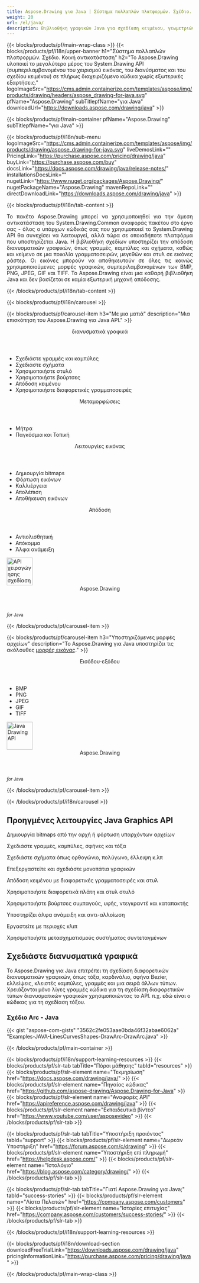 ```yaml
---
title: Aspose.Drawing για Java | Σύστημα πολλαπλών πλατφορμών. Σχέδιο. Κοινή αντικατάσταση 
weight: 20
url: /el/java/ 
description: Βιβλιοθήκη γραφικών Java για σχεδίαση κειμένου, γεωμετριών και εικόνων, για άμεση αντικατάσταση του πακέτου System.Drawing.Common χωρίς αλλαγή του υπάρχοντος κώδικα C#.
---
```


{{< blocks/products/pf/main-wrap-class >}}
{{< blocks/products/pf/i18n/upper-banner h1="Σύστημα πολλαπλών πλατφορμών. Σχέδιο. Κοινή αντικατάσταση" h2="Το Aspose.Drawing υλοποιεί το μεγαλύτερο μέρος του System.Drawing API (συμπεριλαμβανομένου του χειρισμού εικόνας, του διανύσματος και του σχεδίου κειμένου) σε πλήρως διαχειριζόμενο κώδικα χωρίς εξωτερικές εξαρτήσεις." logoImageSrc="https://cms.admin.containerize.com/templates/aspose/img/products/drawing/headers/aspose_drawing-for-java.svg" pfName="Aspose.Drawing" subTitlepfName="για Java" downloadUrl="https://downloads.aspose.com/drawing/java" >}}

{{< blocks/products/pf/main-container pfName="Aspose.Drawing" subTitlepfName="για Java" >}}

{{< blocks/products/pf/i18n/sub-menu logoImageSrc="https://cms.admin.containerize.com/templates/aspose/img/products/drawing/aspose_drawing-for-java.svg" liveDemosLink="" PricingLink="https://purchase.aspose.com/pricing/drawing/java" buyLink="https://purchase.aspose.com/buy" docsLink="https://docs.aspose.com/drawing/java/release-notes/" installationsDocsLink="" nugetLink="https://www.nuget.org/packages/Aspose.Drawing/" nugetPackageName="Aspose.Drawing" mavenRepoLink="" directDownloadLink="https://downloads.aspose.com/drawing/java" >}}

{{< blocks/products/pf/i18n/tab-content >}}
<p align="justify">
 Το πακέτο Aspose.Drawing μπορεί να χρησιμοποιηθεί για την άμεση αντικατάσταση του System.Drawing.Common αναφοράς πακέτου στο έργο σας - όλος ο υπάρχων κώδικάς σας που χρησιμοποιεί το System.Drawing API θα συνεχίσει να λειτουργεί, αλλά τώρα σε οποιαδήποτε πλατφόρμα που υποστηρίζεται Java. Η βιβλιοθήκη σχεδίων υποστηρίζει την απόδοση διανυσματικών γραφικών, όπως γραμμές, καμπύλες και σχήματα, καθώς και κείμενο σε μια ποικιλία γραμματοσειρών, μεγεθών και στυλ σε εικόνες ράστερ. Οι εικόνες μπορούν να αποθηκευτούν σε όλες τις κοινώς χρησιμοποιούμενες μορφές γραφικών, συμπεριλαμβανομένων των BMP, PNG, JPEG, GIF και TIFF. Το Aspose.Drawing είναι μια καθαρή βιβλιοθήκη Java και δεν βασίζεται σε καμία εξωτερική μηχανή απόδοσης.
</p>

{{< /blocks/products/pf/i18n/tab-content >}}

<!--Diagrams Start-->
{{< blocks/products/pf/i18n/carousel >}}

{{< blocks/products/pf/carousel-item h3="Με μια ματιά" description="Μια επισκόπηση του Aspose.Drawing για Java API." >}}
<div class="diagram1 d1-net">
 <div class="d1-row">
  <div class="d1-col d1-left">
   <header>
    <i class="fa fa-bars">
    </i>
    διανυσματικά γραφικά
   </header>
   <ul>
    <li>
     Σχεδιάστε γραμμές και καμπύλες
    </li>
    <li>
     Σχεδιάστε σχήματα
    </li>
    <li>
     Χρησιμοποιήστε στυλό
    </li>
    <li>
     Χρησιμοποιήστε βούρτσες
    </li>
    <li>
     Απόδοση κειμένου
    </li>
    <li>
     Χρησιμοποιήστε διαφορετικές γραμματοσειρές
    </li>
   </ul>
   <header>
    <i class="fa fa-cogs">
    </i>
    Μεταμορφώσεις
   </header>
   <ul>
    <li>
     Μήτρα
    </li>
    <li>
     Παγκόσμια και Τοπική
    </li>
   </ul>
  </div>
  <!--/left-->
  <div class="d1-col d1-right">
   <header>
    <i class="fa fa-picture-o">
    </i>
    Λειτουργίες εικόνας
   </header>
   <ul>
    <li>
     Δημιουργία bitmaps
    </li>
    <li>
     Φόρτωση εικόνων
    </li>
    <li>
     Καλλιέργεια
    </li>
    <li>
     Απολέπιση
    </li>
    <li>
     Αποθήκευση εικόνων
    </li>
   </ul>
   <header>
    <i class="fa fa-cogs">
    </i>
    Απόδοση
   </header>
   <ul>
    <li>
     Αντιολισθητική
    </li>
    <li>
     Απόκομμα
    </li>
    <li>
     Άλφα ανάμειξη
    </li>
   </ul>
  </div>
  <!--/right-->
 </div>
 <!--/row-->
 </div>
<div class="diagram1 d1-net">
 <div class="d1-row">
  
  <!--/right-->
 </div>
 <!--/row-->
 <div class="d1-logo">
  <img width="70" height="75" alt="API χειραγώγησης σχεδίασης" src="https://cms.admin.containerize.com/templates/aspose/img/products/drawing/aspose_drawing-for-net.svg"/>
  <header>
   Aspose.Drawing
  </header>
  <footer>
   <small>
    <em>
     for
    </em>
    Java
   </small>
  </footer>
 </div>
 <!--/logo-->
</div>

{{< /blocks/products/pf/carousel-item >}}


{{< blocks/products/pf/carousel-item h3="Υποστηριζόμενες μορφές αρχείων" description="Το Aspose.Drawing για Java υποστηρίζει τις ακόλουθες [μορφές εικόνας](https://docs.aspose.com/drawing/net/supported-file-formats/)." >}}
<div class="diagram1 d2 d1-net">
 <div class="d1-row">
  <div class="d1-col d1-left">
   <header>
    <i class="fa fa-arrows-v">
    </i>
    Εισόδου-εξόδου
   </header>
   <ul>
    <li>
     BMP
    </li>
    <li>
     PNG
    </li>
    <li>
     JPEG
    </li>
    <li>
     GIF
    </li>
    <li>
     TIFF
    </li>
   </ul>
  </div>
  <!--/left-->
  <div class="d1-col d1-right">
  </div>
  <!--/right-->
 </div>
 <!--/row-->
 <div class="d1-logo">
  <img width="70" height="75" alt="Java Drawing API" src="https://cms.admin.containerize.com/templates/aspose/img/products/drawing/aspose_drawing-for-java.svg"/>
  <header>
   Aspose.Drawing
  </header>
  <footer>
   <small>
    <em>
     for
    </em>
    Java
   </small>
  </footer>
 </div>
 <!--/logo-->
</div>

{{< /blocks/products/pf/carousel-item >}}

{{< /blocks/products/pf/i18n/carousel >}}
<!--Diagrams End-->

<!--Feature-section Start-->
<div class="container-fluid features-section bg-gray singleproduct">
 <a class="anchor" id="features" name="features">
 </a>
 <div class="row">
  <div class="container">
   <h2 class="h2title">
    Προηγμένες λειτουργίες Java Graphics API
   </h2>
   <p>
   </p>
   <div class="col-lg-4">
    <em class="fa fa-repeat ico-blue fa-2x col-lg-2">
    </em>
    <p class="col-lg-10">
     Δημιουργία bitmaps από την αρχή ή φόρτωση υπαρχόντων αρχείων
    </p>
   </div>
   <div class="col-lg-4">
    <em class="fa fa-pencil-square-o ico-blue fa-2x col-lg-2">
    </em>
    <p class="col-lg-10">
     Σχεδιάστε γραμμές, καμπύλες, σφήνες και τόξα
    </p>
   </div>
   <div class="col-lg-4">
    <em class="fa fa-arrows ico-blue fa-2x col-lg-2">
    </em>
    <p class="col-lg-10">
     Σχεδιάστε σχήματα όπως ορθογώνιο, πολύγωνο, έλλειψη κ.λπ
    </p>
   </div>
   <div class="col-lg-4">
    <em class="fa fa-bars ico-blue fa-2x col-lg-2">
    </em>
    <p class="col-lg-10">
     Επεξεργαστείτε και σχεδιάστε μονοπάτια γραφικών
    </p>
   </div>
   <div class="col-lg-4">
    <em class="fa fa-font ico-blue fa-2x col-lg-2">
    </em>
    <p class="col-lg-10">
     Απόδοση κειμένου με διαφορετικές γραμματοσειρές και στυλ
    </p>
   </div>
   <div class="col-lg-4">
    <em class="fa fa-crop ico-blue fa-2x col-lg-2">
    </em>
    <p class="col-lg-10">
     Χρησιμοποιήστε διαφορετικά πλάτη και στυλ στυλό
    </p>
   </div>
   <div class="col-lg-4">
    <em class="fa fa-paint-brush ico-blue fa-2x col-lg-2">
    </em>
    <p class="col-lg-10">
     Χρησιμοποιήστε βούρτσες συμπαγούς, υφής, ντεγκραντέ και καταπακτής
    </p>
   </div>
   <div class="col-lg-4">
    <em class="fa fa-cog ico-blue fa-2x col-lg-2">
    </em>
    <p class="col-lg-10">
     Υποστηρίζει άλφα ανάμειξη και αντι-αλλοίωση
    </p>
   </div>
   <div class="col-lg-4">
    <em class="fa fa-scissors ico-blue fa-2x col-lg-2">
    </em>
    <p class="col-lg-10">
     Εργαστείτε με περιοχές κλιπ
    </p>
   </div>
   <div class="col-lg-4">
    <em class="fa fa-bolt ico-blue fa-2x col-lg-2">
    </em>
    <p class="col-lg-10">
     Χρησιμοποιήστε μετασχηματισμούς συστήματος συντεταγμένων
    </p>
   </div>
   <!--<div class="col-lg-4"><em class="fa fa-cog ico-blue fa-2x col-lg-2"> </em>

<p class="col-lg-10">Sheet Color Highlighting</p>

</div>

<div class="col-lg-4"><em class="fa fa-bars ico-blue fa-2x col-lg-2"> </em>

<p class="col-lg-10">Support of Layer Mask</p>

</div>

<div class="col-lg-4"><em class="fa fa-font ico-blue fa-2x col-lg-2"> </em>

<p class="col-lg-10">Support of Text Layers on Runtime</p>

</div>

<div class="col-lg-4"><em class="fa fa-arrows-alt ico-blue fa-2x col-lg-2"> </em>

<p class="col-lg-10">Support of Adjustment Layers</p>

</div>

<div class="col-lg-4"><em class="fa fa-arrows-v ico-blue fa-2x col-lg-2"> </em>

<p class="col-lg-10">Manage Brightness and Contrast in Adjustment Layers</p>

</div>

<div class="col-lg-4"><em class="fa fa-arrows-h ico-blue fa-2x col-lg-2"> </em>

<p class="col-lg-10">Manage Exposure Layers</p>

</div>

<div class="col-lg-4"><em class="fa fa-bars ico-blue fa-2x col-lg-2"> </em>

<p class="col-lg-10">Manage Channel Mixer Adjust Layers</p>

</div>

<div class="col-lg-4"><em class="fa fa-bars ico-blue fa-2x col-lg-2"> </em>

<p class="col-lg-10">Merge PUB layers into Other layers</p>

</div>

<div class="col-lg-4"><em class="fa fa-arrows-alt ico-blue fa-2x col-lg-2"> </em>

<p class="col-lg-10">Απόδοση of Curves Adjustment Layers</p>

</div>

<div class="col-lg-4"><em class="fa fa-filter ico-blue fa-2x col-lg-2"> </em>

<p class="col-lg-10">Manager Photo Filter Adjustment Layer</p>

</div>

<div class="col-lg-4"><em class="fa fa-level-up ico-blue fa-2x col-lg-2"> </em>

<p class="col-lg-10">Adding and Απόδοση of Level Layers</p>

</div>

<div class="col-lg-4"><em class="fa fa-adjust ico-blue fa-2x col-lg-2"> </em>

<p class="col-lg-10">Add Hue Saturation of Adjustment Layers</p>

</div>

<div class="col-lg-4"><em class="fa fa-star-half-o ico-blue fa-2x col-lg-2"> </em>

<p class="col-lg-10">Support of Απόκομμα Mask</p>

</div>

<div class="col-lg-4"><em class="fa fa-cogs ico-blue fa-2x col-lg-2"> </em>

<p class="col-lg-10">Manage Opacity of Layers & Flatten Layers</p>

</div>-->
   <!--<div class="col-lg-12">

<h2 class="h2title">Latest PUB API Features</h2>

<p>Aspose.PUB για Java API continuously adding more features to make it powerful. Here is list of few picks from the latest ones added.</p>

<ul>

<li>Support of Fill layers. Pattern, Color and Gradient fill</li>

<li>Support of GdFlResource, VmskResource, PtFlResource and VsmsResource</li>

<li>Load JPEG/PNG/etc image files to PsdImage without direct loading</li>

<li>Support of Layer Vector Masks and Text Layer Custom FlipRotate</li>

<li>Απόδοση of Stroke effect with Color Fill for export</li>

</ul>

</div>-->
   <div class="col-lg-12">
    <h2 class="h2title">
     Σχεδιάστε διανυσματικά γραφικά
    </h2>
    <p>
     Το Aspose.Drawing για Java επιτρέπει τη σχεδίαση διαφορετικών διανυσματικών γραφικών, όπως τόξα, καρδινάλιο, σφήνα Bezier, ελλείψεις, κλειστές καμπύλες, γραμμές και μια σειρά άλλων τύπων. Χρειάζονται μόνο λίγες γραμμές κώδικα για τη σχεδίαση διαφορετικών τύπων διανυσματικών γραφικών χρησιμοποιώντας το API. π.χ. εδώ είναι ο κώδικας για τη σχεδίαση τόξου.
    </p>
    <div class="codeblock" id="code">
     <h3>
      Σχέδιο Arc - Java
     </h3>
     {{< gist "aspose-com-gists" "3562c2fe053aae0bda46f32abae6062a" "Examples-JAVA-LinesCurvesShapes-DrawArc-DrawArc.java" >}}
    </div>
   </div>
   <!--<div class="col-lg-12">

<h2 class="h2title">Access & Manipulate PUB Layers</h2>

<p>Aspose.PUB για Java lets you access layers of a PUB with the ability to draw on it with either image or text. You can merge layers, update text on layers, set effects or export layer as an image. You may also use PUB Java API to detect flattened PUB files or create thumbnails.</p>

</div>-->
   <!--<div class="col-lg-12">

<h2 class="h2title">Read or Create PUB Files</h2>

<p>Aspose.PUB για Java not only supports loading PSD & PSB file formats for manipulation & conversion but it also provides the capability to create PUB & PSB files from scratch. Java developers can use the API to automate scenarios that may help them on their way.</p>

<div id="code" class="codeblock">

<h3>Create PUB from scratch - C#</h3>

<pre><code class="cs">using (var PUB = Aspose.PSD.Image.Create(new Aspose.PSD.ImageOptions.PsdOptions()

{

    Source = new Aspose.PSD.Sources.FileCreateSource(dir + "output.psd", false),

    ColorMode = Aspose.PSD.FileFormats.Psd.ColorModes.Rgb,

    CompressionMethod = Aspose.PSD.FileFormats.Psd.CompressionMethod.RLE,

    Version = 4

}, 400, 400))

{

    // draw some graphics over the newly created PSD

    var graphics = new Aspose.PSD.Graphics(psd);

    graphics.Clear(Aspose.PSD.Color.White);

    graphics.DrawEllipse(new Aspose.PSD.Pen(Aspose.PSD.Color.Red, 6), new Aspose.PSD.Rectangle(0, 0, 400, 400));

    psd.Save();

}</code></pre>

</div>

</div>-->
   <!--<div class="col-lg-12">

<h2 class="h2title">Various Imaging Filters</h2>

<p>Aspose.PUB για Java provides the core imaging features such as color adjustment via its class libraries. Developers can easily adjust brightness, contrast or gamma on raster image loaded by the API. Furthermore, developers can dynamically dither or blur images as well as use popular filters including Median, Gauss Wiener, Motion Wiener and Bradley Threshold.</p>

</div>-->
  </div>
 </div>
</div>
<!--Feature-section End-->

{{< /blocks/products/pf/main-container >}}


{{< blocks/products/pf/i18n/support-learning-resources >}}
{{< blocks/products/pf/slr-tab tabTitle="Πόροι μάθησης" tabId="resources" >}}
{{< blocks/products/pf/slr-element name="Τεκμηρίωση" href="https://docs.aspose.com/drawing/java/" >}}
{{< blocks/products/pf/slr-element name="Πηγαίος κώδικας" href="https://github.com/aspose-drawing/Aspose.Drawing-for-Java" >}}
{{< blocks/products/pf/slr-element name="Αναφορές API" href="https://apireference.aspose.com/drawing/java" >}}
{{< blocks/products/pf/slr-element name="Εκπαιδευτικά βίντεο" href="https://www.youtube.com/user/asposevideo" >}}
{{< /blocks/products/pf/slr-tab >}}

{{< blocks/products/pf/slr-tab tabTitle="Υποστήριξη προιόντος" tabId="support" >}}
{{< blocks/products/pf/slr-element name="Δωρεάν Υποστήριξη" href="https://forum.aspose.com/c/drawing" >}}
{{< blocks/products/pf/slr-element name="Υποστήριξη επί πληρωμή" href="https://helpdesk.aspose.com/" >}}
{{< blocks/products/pf/slr-element name="Ιστολόγιο" href="https://blog.aspose.com/category/drawing/" >}}
{{< /blocks/products/pf/slr-tab >}}

{{< blocks/products/pf/slr-tab tabTitle="Γιατί Aspose.Drawing για Java;" tabId="success-stories" >}}
{{< blocks/products/pf/slr-element name="Λίστα Πελατών" href="https://company.aspose.com/customers" >}}
{{< blocks/products/pf/slr-element name="Ιστορίες επιτυχίας" href="https://company.aspose.com/customers/success-stories/" >}}
{{< /blocks/products/pf/slr-tab >}}

{{< /blocks/products/pf/i18n/support-learning-resources >}}

{{< blocks/products/pf/i18n/download-section downloadFreeTrialLink="https://downloads.aspose.com/drawing/java" pricingInformationLink="https://purchase.aspose.com/pricing/drawing/java" >}}


{{< /blocks/products/pf/main-wrap-class >}}
